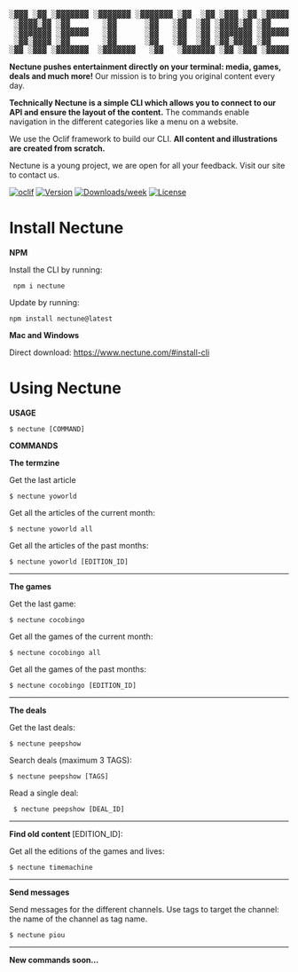 
<pre>
░▓▓▓ ░▓▓ ░▓▓▓▓▓▓▓ ░▓▓▓▓▓▓▓ ░▓▓▓▓▓▓▓ ░▓▓  ░▓▓ ░▓▓▓ ░▓▓ ░▓▓▓▓▓▓▓
 ░▓▓▓▓░▓▓ ░▓▓       ░▓▓      ░▓▓   ░▓▓  ░▓▓ ░▓▓▓▓░▓▓ ░▓▓      
 ░▓▓▓▓▓▓▓ ░▓▓▓▓▓▓   ░▓▓      ░▓▓   ░▓▓  ░▓▓ ░▓▓▓▓▓▓▓ ░▓▓▓▓▓▓▓ 
 ░▓▓░▓▓▓▓ ░▓▓       ░▓▓      ░▓▓   ░▓▓  ░▓▓ ░▓▓░▓▓▓▓ ░▓▓      
░▓▓ ░▓▓▓ ░▓▓▓▓▓▓▓  ░▓▓▓▓▓▓▓   ░▓▓   ░▓▓▓▓▓▓▓ ░▓▓ ░▓▓▓ ░▓▓▓▓▓▓▓
</pre>


**Nectune pushes entertainment directly on your terminal: media, games, deals and much more!** 
Our mission is to bring you original content every day.

**Technically Nectune is a simple CLI which allows you to connect to our API and ensure the layout of the content.**
The commands enable navigation in the different categories like a menu on a website.

We use the Oclif framework to build our CLI.
**All content and illustrations are created from scratch.**

Nectune is a young project, we are open for all your feedback. Visit our site to contact us.


[![oclif](https://img.shields.io/badge/cli-oclif-brightgreen.svg)](https://oclif.io)
[![Version](https://img.shields.io/npm/v/nectune.svg)](https://npmjs.org/package/nectune)
[![Downloads/week](https://img.shields.io/npm/dw/nectune.svg)](https://npmjs.org/package/nectune)
[![License](https://img.shields.io/npm/l/nectune.svg)](https://github.com/davdevdesign/nectune/blob/master/package.json)


# Install Nectune

**NPM**

Install the CLI by running:
```
 npm i nectune
```

Update by running:
```
npm install nectune@latest
```

**Mac and Windows**

Direct download:
https://www.nectune.com/#install-cli


# Using Nectune


**USAGE**
```
$ nectune [COMMAND]
```

**COMMANDS**

<strong>The termzine</strong>

Get the last article

```
$ nectune yoworld
```    

Get all the articles of the current month:

```
$ nectune yoworld all
```

Get all the articles of the past months:
```
$ nectune yoworld [EDITION_ID]
```

---

<strong>The games</strong>

Get the last game:

```
$ nectune cocobingo
```  
Get all the games of the current month:
```
$ nectune cocobingo all
```

Get all the games of the past months:
```
$ nectune cocobingo [EDITION_ID] 
```

---

<strong>The deals</strong>

Get the last deals:

```
$ nectune peepshow
```   
Search deals (maximum 3 TAGS):  
```
$ nectune peepshow [TAGS]
```    
Read a single deal:
```
 $ nectune peepshow [DEAL_ID] 
```

---

<strong>Find old content </strong>[EDITION_ID]:

Get all the editions of the games and lives:

```
$ nectune timemachine
```

---

<strong>Send messages</strong>

Send messages for the different channels. Use tags to target the channel: the name of the channel as tag name.

```
$ nectune piou
```

---

<strong>New commands soon...</strong>